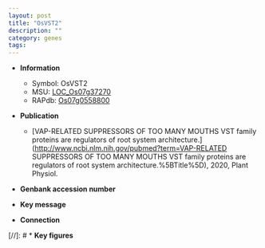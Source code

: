 ```yaml
---
layout: post
title: "OsVST2"
description: ""
category: genes
tags: 
---
```


* **Information**  
    + Symbol: OsVST2  
    + MSU: [LOC_Os07g37270](http://rice.uga.edu/cgi-bin/ORF_infopage.cgi?orf=LOC_Os07g37270)  
    + RAPdb: [Os07g0558800](http://rapdb.dna.affrc.go.jp/viewer/gbrowse_details/irgsp1?name=Os07g0558800)  

* **Publication**  
    + [VAP-RELATED SUPPRESSORS OF TOO MANY MOUTHS VST family proteins are regulators of root system architecture.](http://www.ncbi.nlm.nih.gov/pubmed?term=VAP-RELATED SUPPRESSORS OF TOO MANY MOUTHS VST family proteins are regulators of root system architecture.%5BTitle%5D), 2020, Plant Physiol.

* **Genbank accession number**  

* **Key message**  

* **Connection**  

[//]: # * **Key figures**  


